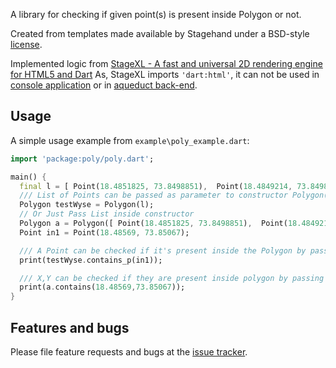 A library for checking if given point(s) is present inside Polygon or not.

Created from templates made available by Stagehand under a BSD-style
[license](https://github.com/dart-lang/stagehand/blob/master/LICENSE).

Implemented logic from [StageXL - A fast and universal 2D rendering engine for HTML5 and Dart](https://github.com/bp74/StageXL) 
As, StageXL imports `'dart:html'`, it can not be used in [console application](https://www.dartlang.org/tutorials/server/cmdline) or in [aqueduct back-end](https://aqueduct.io/).

## Usage

A simple usage example from `example\poly_example.dart`:

```dart
import 'package:poly/poly.dart';

main() {
  final l = [ Point(18.4851825, 73.8498851),  Point(18.4849214, 73.8498675),  Point(18.4855965, 73.8520493),  Point(18.4859711, 73.8512369),  Point(18.4857828, 73.8500299),  Point(18.4851825, 73.8498851) ];
  /// List of Points can be passed as parameter to constructor Polygon()
  Polygon testWyse = Polygon(l);
  // Or Just Pass List inside constructor
  Polygon a = Polygon([ Point(18.4851825, 73.8498851),  Point(18.4849214, 73.8498675),  Point(18.4855965, 73.8520493),  Point(18.4859711, 73.8512369),  Point(18.4857828, 73.8500299),  Point(18.4851825, 73.8498851) ] );
  Point in1 = Point(18.48569, 73.85067);

  /// A Point can be checked if it's present inside the Polygon by passing [Point i] to contains_p function
  print(testWyse.contains_p(in1));

  /// X,Y can be checked if they are present inside polygon by passing [x,y] to contains function
  print(a.contains(18.48569,73.85067));
}
```

## Features and bugs

Please file feature requests and bugs at the [issue tracker][tracker].

[tracker]: http://example.com/issues/replaceme
